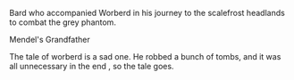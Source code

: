 
Bard who accompanied Worberd in his journey to the scalefrost headlands to combat the grey phantom.

Mendel's Grandfather

The tale of worberd is a sad one. He robbed a bunch of tombs, and it was all unnecessary in the end , so the tale goes.